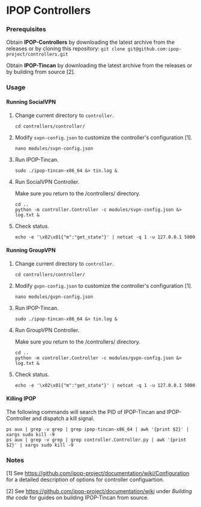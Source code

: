 # IPOP Controllers

### Prerequisites

Obtain **IPOP-Controllers** by downloading the latest archive from the releases or by cloning this repository:
```git clone git@github.com:ipop-project/controllers.git```

Obtain **IPOP-Tincan** by downloading the latest archive from the releases or by building from source [2].


### Usage

#### Running SocialVPN

1. Change current directory to ```controller```.

    ```cd controllers/controller/```

2. Modify ```svpn-config.json``` to customize the controller's configuration [1].

    ```nano modules/svpn-config.json```

3. Run IPOP-Tincan.

    ```sudo ./ipop-tincan-x86_64 &> tin.log &```

4. Run SocialVPN Controller.

	Make sure you return to the <path to _controllers_>/controllers/ directory.
	```
	cd ..
	python -m controller.Controller -c modules/svpn-config.json &> log.txt &
	```

5. Check status.

    ```echo -e '\x02\x01{"m":"get_state"}' | netcat -q 1 -u 127.0.0.1 5800```

#### Running GroupVPN

1. Change current directory to ```controller```.

    ```cd controllers/controller/```

2. Modify ```gvpn-config.json``` to customize the controller's configuration [1].

    ```nano modules/gvpn-config.json```

3. Run IPOP-Tincan.

    ```sudo ./ipop-tincan-x86_64 &> tin.log &```

4. Run GroupVPN Controller.

	Make sure you return to the <path to _controllers_>/controllers/ directory.
	```
	cd ..
	python -m controller.Controller -c modules/gvpn-config.json &> log.txt &
	```

5. Check status.

    ```echo -e '\x02\x01{"m":"get_state"}' | netcat -q 1 -u 127.0.0.1 5800```

#### Killing IPOP

The following commands will search the PID of IPOP-Tincan and IPOP-Controller and dispatch a kill signal.
```
ps aux | grep -v grep | grep ipop-tincan-x86_64 | awk '{print $2}' | xargs sudo kill -9
ps aux | grep -v grep | grep controller.Controller.py | awk '{print $2}' | xargs sudo kill -9
```

### Notes

[1] See https://github.com/ipop-project/documentation/wiki/Configuration for a detailed description of options for controller configuartion.

[2] See https://github.com/ipop-project/documentation/wiki under _Building the code_ for guides on building IPOP-Tincan from source.
